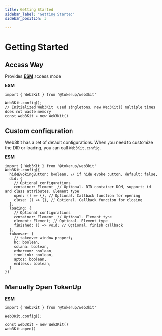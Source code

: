 ```yaml
---
title: Getting Started
sidebar_label: "Getting Started"
sidebar_position: 3

---
```


# Getting Started

## Access Way

Provides **<u>ESM</u>** access mode

**ESM**

```typescript{4}
import { Web3Kit } from '@tokenup/web3kit'

Web3Kit.config();
// Initialized Web3Kit, used singletons, new Web3Kit() multiple times does not waste memory
const web3Kit = new Web3Kit()
```

## Custom configuration

Web3Kit has a set of default configurations. When you need to customize the DID or loading, you can call `Web3Kit.config`.

**ESM**

```typescript{4}
import { Web3Kit } from '@tokenup/web3kit'
Web3Kit.config({
  hideEvokingButton: boolean, // if hide evoke button, default: false,
  did: {
    // Optional configurations
    container: Element, // Optional. DID container DOM, supports id and class attributes, Element type
    open: () => {}, // Optional. Callback function for opening
    close: () => {}, // Optional. Callback function for closing
  },
  loading: {
    // Optional configurations
    container: Element; // Optional. Element type
    element: Element; // Optional. Element type
    finished: () => void; // Optional. finish callback
  },
  takeover: {
    // takeover window property
    hc: boolean,
    solana: boolean,
    ethereum: boolean,
    tronLink: boolean,
    aptos: boolean,
    endless: boolean,
  }
})

```

## Manually Open TokenUp

**ESM**

```typescript{4}
import { Web3Kit } from '@tokenup/web3kit'

Web3Kit.config();

const web3Kit = new Web3Kit()
web3Kit.open()

```
